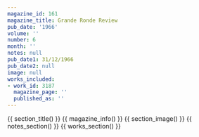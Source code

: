 ```yaml
---
magazine_id: 161
magazine_title: Grande Ronde Review
pub_date: '1966'
volume: ''
number: 6
month: ''
notes: null
pub_date1: 31/12/1966
pub_date2: null
image: null
works_included:
- work_id: 3187
  magazine_page: ''
  published_as: ''
---
```


{{ section_title() }}
{{ magazine_info() }}
{{ section_image() }}
{{ notes_section() }}
{{ works_section() }}

